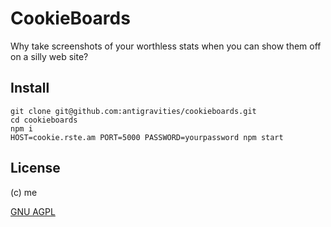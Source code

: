 # CookieBoards
Why take screenshots of your worthless stats when you can show them off on a silly web site?

## Install
```
git clone git@github.com:antigravities/cookieboards.git
cd cookieboards
npm i
HOST=cookie.rste.am PORT=5000 PASSWORD=yourpassword npm start
```

## License
(c) me

[GNU AGPL](https://www.gnu.org/licenses/agpl-3.0.en.html)